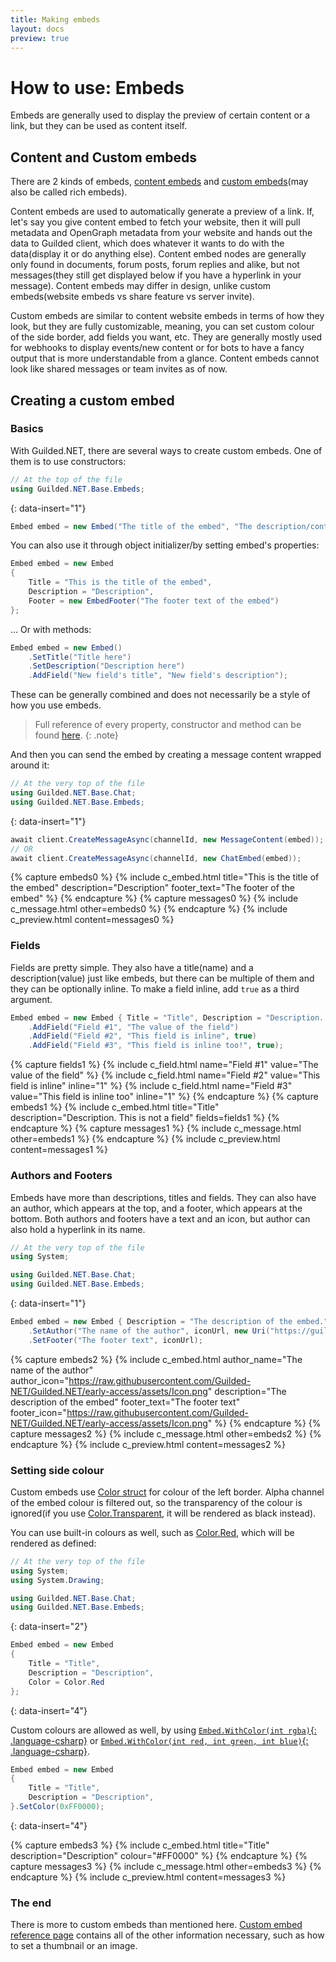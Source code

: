 ```yaml
---
title: Making embeds
layout: docs
preview: true
---
```


# How to use: Embeds

Embeds are generally used to display the preview of certain content or a link, but they can be used as content itself.

## Content and Custom embeds

There are 2 kinds of embeds, [content embeds](/references/ContentEmbed) and [custom embeds](/references/ChatEmbed)(may also be called rich embeds).

Content embeds are used to automatically generate a preview of a link. If, let's say you give content embed to fetch your website, then it will pull metadata and OpenGraph metadata from your website and hands out the data to Guilded client, which does whatever it wants to do with the data(display it or do anything else). Content embed nodes are generally only found in documents, forum posts, forum replies and alike, but not messages(they still get displayed below if you have a hyperlink in your message). Content embeds may differ in design, unlike custom embeds(website embeds vs share feature vs server invite).

Custom embeds are similar to content website embeds in terms of how they look, but they are fully customizable, meaning, you can set custom colour of the side border, add fields you want, etc. They are generally mostly used for webhooks to display events/new content or for bots to have a fancy output that is more understandable from a glance. Content embeds cannot look like shared messages or team invites as of now.

## Creating a custom embed

### Basics

With Guilded.NET, there are several ways to create custom embeds. One of them is to use constructors:

```csharp
// At the top of the file
using Guilded.NET.Base.Embeds;
```
{: data-insert="1"}

```csharp
Embed embed = new Embed("The title of the embed", "The description/contents of it", "Footer text at the bottom");
```

You can also use it through object initializer/by setting embed's properties:

```csharp
Embed embed = new Embed
{
    Title = "This is the title of the embed",
    Description = "Description",
    Footer = new EmbedFooter("The footer text of the embed")
};
```

... Or with methods:

```csharp
Embed embed = new Embed()
    .SetTitle("Title here")
    .SetDescription("Description here")
    .AddField("New field's title", "New field's description");
```

These can be generally combined and does not necessarily be a style of how you use embeds.

> Full reference of every property, constructor and method can be found [here](/references/Embed).
{: .note}

And then you can send the embed by creating a message content wrapped around it:

```csharp
// At the very top of the file
using Guilded.NET.Base.Chat;
using Guilded.NET.Base.Embeds;
```
{: data-insert="1"}

```csharp
await client.CreateMessageAsync(channelId, new MessageContent(embed));
// OR
await client.CreateMessageAsync(channelId, new ChatEmbed(embed));
```

{% capture embeds0 %}
    {% include c_embed.html title="This is the title of the embed" description="Description" footer_text="The footer of the embed" %}
{% endcapture %}
{% capture messages0 %}
    {% include c_message.html other=embeds0 %}
{% endcapture %}
{% include c_preview.html content=messages0 %}


### Fields

Fields are pretty simple. They also have a title(name) and a description(value) just like embeds, but there can be multiple of them and they can be optionally inline. To make a field inline, add `true` as a third argument.

```csharp
Embed embed = new Embed { Title = "Title", Description = "Description. This is not a field." }
    .AddField("Field #1", "The value of the field")
    .AddField("Field #2", "This field is inline", true)
    .AddField("Field #3", "This field is inline too!", true);
```

{% capture fields1 %}
    {% include c_field.html name="Field #1" value="The value of the field" %}
    {% include c_field.html name="Field #2" value="This field is inline" inline="1" %}
    {% include c_field.html name="Field #3" value="This field is inline too" inline="1" %}
{% endcapture %}
{% capture embeds1 %}
    {% include c_embed.html title="Title" description="Description. This is not a field" fields=fields1 %}
{% endcapture %}
{% capture messages1 %}
    {% include c_message.html other=embeds1 %}
{% endcapture %}
{% include c_preview.html content=messages1 %}


### Authors and Footers

Embeds have more than descriptions, titles and fields. They can also have an author, which appears at the top, and a footer, which appears at the bottom. Both authors and footers have a text and an icon, but author can also hold a hyperlink in its name.

```csharp
// At the very top of the file
using System;

using Guilded.NET.Base.Chat;
using Guilded.NET.Base.Embeds;
```
{: data-insert="1"}

```csharp
Embed embed = new Embed { Description = "The description of the embed." }
    .SetAuthor("The name of the author", iconUrl, new Uri("https://guilded.gg/"))
    .SetFooter("The footer text", iconUrl);
```

{% capture embeds2 %}
    {% include c_embed.html author_name="The name of the author" author_icon="https://raw.githubusercontent.com/Guilded-NET/Guilded.NET/early-access/assets/Icon.png" description="The description of the embed" footer_text="The footer text" footer_icon="https://raw.githubusercontent.com/Guilded-NET/Guilded.NET/early-access/assets/Icon.png" %}
{% endcapture %}
{% capture messages2 %}
    {% include c_message.html other=embeds2 %}
{% endcapture %}
{% include c_preview.html content=messages2 %}

### Setting side colour

Custom embeds use [Color struct](https://docs.microsoft.com/en-us/dotnet/api/system.drawing.color) for colour of the left border. Alpha channel of the embed colour is filtered out, so the transparency of the colour is ignored(if you use [Color.Transparent](https://docs.microsoft.com/en-us/dotnet/api/system.drawing.color.transparent), it will be rendered as black instead).

You can use built-in colours as well, such as [Color.Red](https://docs.microsoft.com/en-us/dotnet/api/system.drawing.color.red), which will be rendered as defined:

```csharp
// At the very top of the file
using System;
using System.Drawing;

using Guilded.NET.Base.Chat;
using Guilded.NET.Base.Embeds;
```
{: data-insert="2"}

```csharp
Embed embed = new Embed
{
    Title = "Title",
    Description = "Description",
    Color = Color.Red
};
```
{: data-insert="4"}

Custom colours are allowed as well, by using [`Embed.WithColor(int rgba)`{: .language-csharp}](/references/Embed_WithColor(int)) or [`Embed.WithColor(int red, int green, int blue)`{: .language-csharp}](/references/Embed_WithColor(int_int_int)).

```csharp
Embed embed = new Embed
{
    Title = "Title",
    Description = "Description",
}.SetColor(0xFF0000);
```
{: data-insert="4"}

{% capture embeds3 %}
    {% include c_embed.html title="Title" description="Description" colour="#FF0000" %}
{% endcapture %}
{% capture messages3 %}
    {% include c_message.html other=embeds3 %}
{% endcapture %}
{% include c_preview.html content=messages3 %}

### The end

There is more to custom embeds than mentioned here. [Custom embed reference page](/references/Embed) contains all of the other information necessary, such as how to set a thumbnail or an image.
